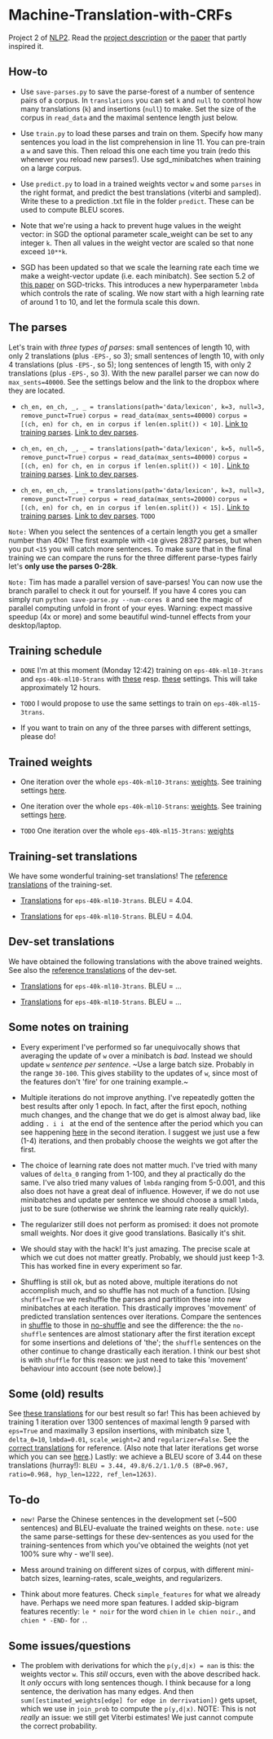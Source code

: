 # Machine-Translation-with-CRFs
Project 2 of [NLP2](https://uva-slpl.github.io/nlp2/). Read the [project description](readings/project2.pdf) or the [paper](readings/Blunsom08.pdf) that partly inspired it.

## How-to

* Use `save-parses.py` to save the parse-forest of a number of sentence pairs of a corpus. In `translations` you can set `k` and `null` to control how many translations (`k`) and insertions (`null`) to make. Set the size of the corpus in `read_data` and the maximal sentence length just below.

* Use `train.py` to load these parses and train on them. Specify how many sentences you load in the list comprehension in line 11. You can pre-train a `w` and save this. Then reload this one each time you train (redo this whenever you reload new parses!). Use sgd_minibatches when training on a large corpus. 

* Use `predict.py` to load in a trained weights vector `w` and some `parses` in the right format, and predict the best translations (viterbi and sampled). Write these to a prediction .txt file in the folder `predict`. These can be used to compute BLEU scores.

* Note that we're using a hack to prevent huge values in the weight vector: in SGD the optional parameter scale_weight can be set to any integer `k`. Then all values in the weight vector are scaled so that none exceed `10**k`.

* SGD has been updated so that we scale the learning rate each time we make a weight-vector update (i.e. each minibatch). See section 5.2 of [this paper](readings/bottou-sgd-tricks-2012.pdf) on SGD-tricks. This introduces a new hyperparameter `lmbda` which controls the rate of scaling. We now start with a high learning rate of around 1 to 10, and let the formula scale this down.

## The parses

Let's train with *three types of parses*: small sentences of length 10, with only 2 translations (plus `-EPS-`, so 3); small sentences of length 10, with only 4 translations (plus `-EPS-`, so 5); long sentences of length 15, with only 2 translations (plus `-EPS-`, so 3). With the new parallel parser we can now do `max_sents=40000`. See the settings below and the link to the dropbox where they are located.

* `ch_en, en_ch, _, _ = translations(path='data/lexicon', k=3, null=3, remove_punct=True)`
`corpus = read_data(max_sents=40000)`
`corpus = [(ch, en) for ch, en in corpus if len(en.split()) < 10]`. [Link to training parses](https://www.dropbox.com/sh/454l7wo4s69nnls/AADz2kWop6nzbsR04-TUih7ja?dl=0&lst=&preview=eps-40k-ml10-3trans.zip). [Link to dev parses](https://www.dropbox.com/sh/454l7wo4s69nnls/AADz2kWop6nzbsR04-TUih7ja?dl=0&lst=&preview=ml10-3trans.zip).
 
* `ch_en, en_ch, _, _ = translations(path='data/lexicon', k=5, null=5, remove_punct=True)`
`corpus = read_data(max_sents=40000)`
`corpus = [(ch, en) for ch, en in corpus if len(en.split()) < 10].` [Link to training parses](https://www.dropbox.com/sh/454l7wo4s69nnls/AADz2kWop6nzbsR04-TUih7ja?dl=0&lst=&preview=eps-40k-ml10-5trans.zip). [Link to dev parses](https://www.dropbox.com/sh/454l7wo4s69nnls/AADz2kWop6nzbsR04-TUih7ja?dl=0&lst=&preview=ml10-5trans.zip).

* `ch_en, en_ch, _, _ = translations(path='data/lexicon', k=3, null=3, remove_punct=True)`
`corpus = read_data(max_sents=20000)`
`corpus = [(ch, en) for ch, en in corpus if len(en.split()) < 15].`  [Link to training parses](https://www.dropbox.com/sh/454l7wo4s69nnls/AADz2kWop6nzbsR04-TUih7ja?dl=0&lst=&preview=eps-20k.zip). [Link to dev parses](). `TODO`

`Note:` When you select the sentences of a certain length you get a smaller number than 40k! The first example with `<10` gives 28372 parses, but when you put `<15` you will catch more sentences. To make sure that in the final training we can compare the runs for the three different parse-types fairly let's  **only use the parses 0-28k**.

`Note:` Tim has made a parallel version of save-parses! You can now use the branch parallel to check it out for yourself. If you have 4 cores you can simply run `python save-parse.py --num-cores 8` and see the magic of parallel computing unfold in front of your eyes. Warning: expect massive speedup (4x or more) and some beautiful wind-tunnel effects from your desktop/laptop.


## Training schedule

* `DONE` I'm at this moment (Monday 12:42) training on `eps-40k-ml10-3trans` and `eps-40k-ml10-5trans` with [these](prediction/eps-40k-ml10-3trans/screenshot.png) resp. [these](prediction/eps-40k-ml10-5trans/screenshot.png) settings. This will take approximately 12 hours.

* `TODO` I would propose to use the same settings to train on `eps-40k-ml15-3trans`.

* If you want to train on any of the three parses with different settings, please do!

## Trained weights

* One iteration over the whole `eps-40k-ml10-3trans`: [weights](trained-weights/eps-40k-ml10-3trans/trained-1-weights.pkl). See training settings [here](trained-weights/eps-40k-ml10-3trans/screenshot.png).

* One iteration over the whole `eps-40k-ml10-5trans`: [weights](trained-weights/eps-40k-ml10-5trans/trained-1-weights.pkl). See training settings [here](trained-weights/eps-40k-ml10-5trans/screenshot.png).

* `TODO` One iteration over the whole `eps-40k-ml15-3trans`: [weights](trained-weights/eps-40k-ml15-3trans/trained-1-weights.pkl)

## Training-set translations

We have some wonderful training-set translations! The [reference translations](prediction/eps-40k-ml10-3trans/reference.txt) of the training-set.

* [Translations](prediction/eps-40k-ml10-3trans/viterbi-predictions-1.txt) for `eps-40k-ml10-3trans`. BLEU = 4.04.

* [Translations](prediction/eps-40k-ml10-5trans/viterbi-predictions-1.txt) for `eps-40k-ml10-5trans`. BLEU = 4.04.

## Dev-set translations

We have obtained the following translations with the above trained weights. See also the [reference translations](prediction/dev/reference.txt) of the dev-set.

* [Translations](prediction/dev/ml10-3trans/viterbi-predictions-1.txt) for `eps-40k-ml10-3trans`. BLEU = ...

* [Translations](prediction/dev/ml10-5trans/viterbi-predictions-1.txt) for `eps-40k-ml10-5trans`. BLEU = ...

## Some notes on training

* Every experiment I've performed so far unequivocally shows that averaging the update of `w` over a minibatch is *bad*. Instead we should update `w` *sentence per sentence*.  ~Use a large batch size. Probably in the range `30-100`. This gives stability to the updates of `w`, since most of the features don't 'fire' for one training example.~ 

* Multiple iterations do not improve anything. I've repeatedly gotten the best results after only 1 epoch. In fact, after the first epoch, nothing much changes, and the change that we do get is almost alway bad, like adding `. i i ` at the end of the sentence after the period which you can see happening [here](prediction/2k/full/viterbi-predictions-1.txt) in the second iteration. I suggest we just use a few (1-4) iterations, and then probably choose the weights we got after the first.

* The choice of learning rate does not matter much. I've tried with many values of `delta_0` ranging from 1-100, and they al practically do the same. I've also tried many values of `lmbda` ranging from 5-0.001, and this also does not have a great deal of influence. However, if we do not use minibatches and update per sentence we should choose a small `lmbda`, just to be sure (otherwise we shrink the learning rate really quickly).

* The regularizer still does not perform as promised: it does not promote small weights. Nor does it give good translations. Basically it's shit. 

* We should stay with the hack! It's just amazing. The precise scale at which we cut does not matter greatly. Probably, we should just keep 1-3. This has worked fine in every experiment so far.
 
* Shuffling is still ok, but as noted above, multiple iterations do not accomplish much, and so shuffle has not much of a function. [Using `shuffle=True` we reshuffle the parses and partition these into new minibatches at each iteration. This drastically improves 'movement' of predicted translation sentences over iterations. Compare the sentences in [shuffle](prediction/2k/shuffle) to those in [no-shuffle](prediction/2k/no-shuffle) and see the difference: the the `no-shuffle` sentences are almost stationary after the first iteration except for some insertions and deletions of 'the'; the `shuffle` sentences on the other continue to change drastically each iteration. I think our best shot is with `shuffle` for this reason: we just need to take this 'movement' behaviour into account (see note below).]

## Some (old) results

See [these translations](prediction/2k/full/viterbi-predictions-0.txt) for our best result so far! This has been achieved by training 1 iteration over 1300 sentences of maximal length 9 parsed with `eps=True` and maximally 3 epsilon insertions, with minibatch size 1, `delta_0=10`, `lmbda=0.01`, `scale_weight=2` and `regularizer=False`. See the [correct translations](prediction/2k/full/reference.txt) for reference. (Also note that later iterations get worse which you can see [here](prediction/2k/full/viterbi-predictions-1.txt).) Lastly: we achieve a BLEU score of 3.44 on these translations (hurray!): `BLEU = 3.44, 49.8/6.2/1.1/0.5 (BP=0.967, ratio=0.968, hyp_len=1222, ref_len=1263)`.

## To-do

* `new!` Parse the Chinese sentences in the development set (~500 sentences) and BLEU-evaluate the trained weights on these. `note:` use the same parse-settings for these dev-sentences as you used for the training-sentences from which you've obtained the weights (not yet 100\% sure why - we'll see).

* Mess around training on different sizes of corpus, with different mini-batch sizes, learning-rates, scale_weights, and regularizers.

* Think about more features. Check `simple_features` for what we already have. Perhaps we need more span features. I added skip-bigram features recently: `le * noir` for the word `chien` in `le chien noir.`, and `chien * -END-` for `.`. 

## Some issues/questions

* The problem with derivations for which the `p(y,d|x) = nan` is this: the weights vector `w`. This *still* occurs, even with the above described hack. It *only* occurs with long sentences though. I think because for a long sentence, the derivation has many edges. And then `sum([estimated_weights[edge] for edge in derrivation])` gets upset, which we use in `join_prob` to compute the  `p(y,d|x)`. NOTE: This is not *really* an issue: we still get Viterbi estimates! We just cannot compute the correct probability.
